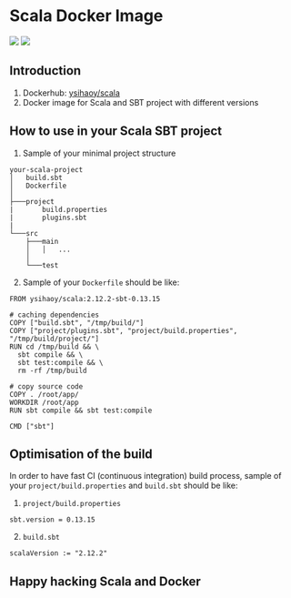 # Scala Docker Image

[![](https://images.microbadger.com/badges/image/ysihaoy/scala.svg)](http://microbadger.com/images/ysihaoy/scala "Get your own image badge on microbadger.com")
[![](https://images.microbadger.com/badges/version/ysihaoy/scala.svg)](http://microbadger.com/images/ysihaoy/scala "Get your own version badge on microbadger.com")

## Introduction
1. Dockerhub: [ysihaoy/scala](https://hub.docker.com/r/ysihaoy/scala/)
2. Docker image for Scala and SBT project with different versions

## How to use in your Scala SBT project
1. Sample of your minimal project structure

  ```
  your-scala-project
  │   build.sbt
  │   Dockerfile
  │
  ├───project
  |       build.properties
  |       plugins.sbt
  |
  └───src
      ├───main
      │   │   ...
      │
      └───test
  ```

2. Sample of your `Dockerfile` should be like:

  ```
  FROM ysihaoy/scala:2.12.2-sbt-0.13.15

  # caching dependencies
  COPY ["build.sbt", "/tmp/build/"]
  COPY ["project/plugins.sbt", "project/build.properties", "/tmp/build/project/"]
  RUN cd /tmp/build && \
    sbt compile && \
    sbt test:compile && \
    rm -rf /tmp/build

  # copy source code
  COPY . /root/app/
  WORKDIR /root/app
  RUN sbt compile && sbt test:compile

  CMD ["sbt"]
  ```

## Optimisation of the build
In order to have fast CI (continuous integration) build process, sample of your `project/build.properties` and `build.sbt` should be like:

1. `project/build.properties`
  ```
  sbt.version = 0.13.15
  ```

2. `build.sbt`
  ```
  scalaVersion := "2.12.2"
  ```

## Happy hacking Scala and Docker
